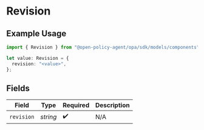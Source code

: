 # Revision

## Example Usage

```typescript
import { Revision } from "@open-policy-agent/opa/sdk/models/components";

let value: Revision = {
  revision: "<value>",
};
```

## Fields

| Field              | Type               | Required           | Description        |
| ------------------ | ------------------ | ------------------ | ------------------ |
| `revision`         | *string*           | :heavy_check_mark: | N/A                |